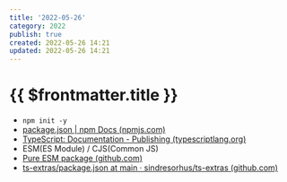 ```yaml
---
title: '2022-05-26'
category: 2022
publish: true
created: 2022-05-26 14:21
updated: 2022-05-26 14:21
---
```


# {{ $frontmatter.title }}

- `npm init -y`
- [package.json | npm Docs (npmjs.com)](https://docs.npmjs.com/cli/v7/configuring-npm/package-json#main)
- [TypeScript: Documentation - Publishing (typescriptlang.org)](https://www.typescriptlang.org/docs/handbook/declaration-files/publishing.html)
- ESM(ES Module) / CJS(Common JS)
- [Pure ESM package (github.com)](https://gist.github.com/sindresorhus/a39789f98801d908bbc7ff3ecc99d99c)
- [ts-extras/package.json at main · sindresorhus/ts-extras (github.com)](https://github.com/sindresorhus/ts-extras/blob/main/package.json)
